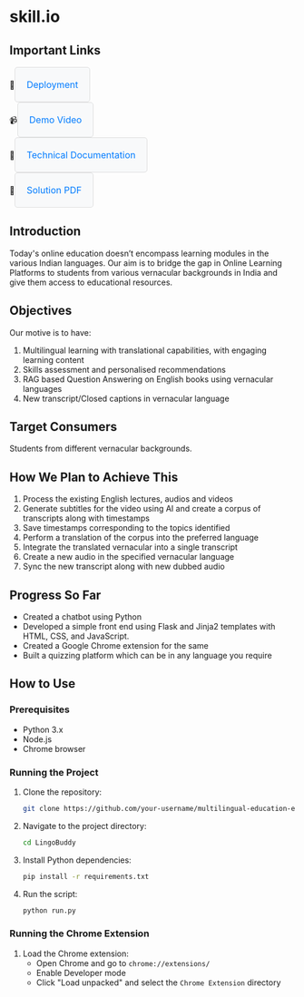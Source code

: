 # skill.io

## Important Links

<div>
    🚀<a href="https://samyuktha1262.pythonanywhere.com/" style="display: inline-block; padding: 20px; border: 1px solid #ddd; border-radius: 5px; text-decoration: none; color: #007bff; background-color: #f8f9fa; font-size: 16px; text-align: center;">
        Deployment
    </a>
    <br/>
    📹<a href="https://demo-video-link.com" style="display: inline-block; padding: 20px; border: 1px solid #ddd; border-radius: 5px; text-decoration: none; color: #007bff; background-color: #f8f9fa; font-size: 16px; text-align: center;">
         Demo Video
    </a>
    <br/>
    📄<a href="https://technical-document-link.com" style="display: inline-block; padding: 20px; border: 1px solid #ddd; border-radius: 5px; text-decoration: none; color: #007bff; background-color: #f8f9fa; font-size: 16px; text-align: center;">
         Technical Documentation
    </a>
    <br/>
    📘<a href="https://solution-document-link.com" style="display: inline-block; padding: 20px; border: 1px solid #ddd; border-radius: 5px; text-decoration: none; color: #007bff; background-color: #f8f9fa; font-size: 16px; text-align: center;">
         Solution PDF
    </a>
</div>



## Introduction

Today's online education doesn’t encompass learning modules in the various Indian languages. Our aim is to bridge the gap in Online Learning Platforms to students from various vernacular backgrounds in India and give them access to educational resources.

## Objectives

Our motive is to have:
1. Multilingual learning with translational capabilities, with engaging learning content
2. Skills assessment and personalised recommendations
3. RAG based Question Answering on English books using vernacular languages
4. New transcript/Closed captions in vernacular language

## Target Consumers

Students from different vernacular backgrounds.

## How We Plan to Achieve This

1. Process the existing English lectures, audios and videos
2. Generate subtitles for the video using AI and create a corpus of transcripts along with timestamps
3. Save timestamps corresponding to the topics identified
4. Perform a translation of the corpus into the preferred language
5. Integrate the translated vernacular into a single transcript
6. Create a new audio in the specified vernacular language
7. Sync the new transcript along with new dubbed audio

## Progress So Far

- Created a chatbot using Python
- Developed a simple front end using Flask and Jinja2 templates with HTML, CSS, and JavaScript.
- Created a Google Chrome extension for the same
- Built a quizzing platform which can be in any language you require

## How to Use

### Prerequisites

- Python 3.x
- Node.js
- Chrome browser

### Running the Project

1. Clone the repository:
    ```bash
    git clone https://github.com/your-username/multilingual-education-enhancer.git
    ```
2. Navigate to the project directory:
    ```bash
    cd LingoBuddy
    ```
3. Install Python dependencies:
    ```bash
    pip install -r requirements.txt
    ```
4. Run the script:
    ```bash
    python run.py
    ```

### Running the Chrome Extension

1. Load the Chrome extension:
    - Open Chrome and go to `chrome://extensions/`
    - Enable Developer mode
    - Click "Load unpacked" and select the `Chrome Extension` directory

